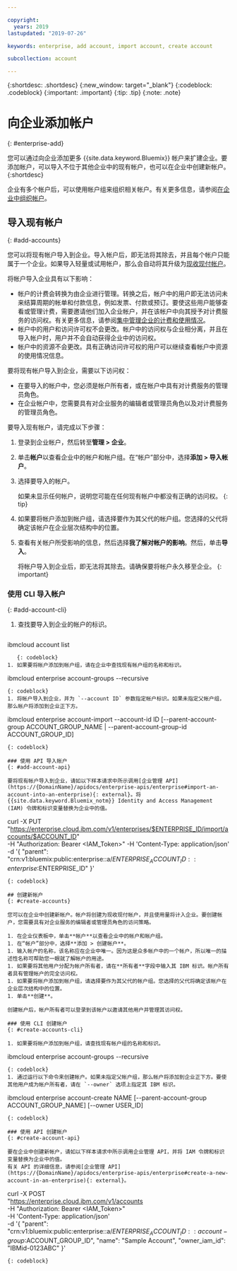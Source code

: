 ```yaml
---

copyright:
  years: 2019
lastupdated: "2019-07-26"

keywords: enterprise, add account, import account, create account

subcollection: account

---
```


{:shortdesc: .shortdesc}
{:new_window: target="_blank"}
{:codeblock: .codeblock}
{:important: .important}
{:tip: .tip}
{:note: .note}

# 向企业添加帐户
{: #enterprise-add}

您可以通过向企业添加更多 {{site.data.keyword.Bluemix}} 帐户来扩建企业。要添加帐户，可以导入不位于其他企业中的现有帐户，也可以在企业中创建新帐户。
{:shortdesc}

企业有多个帐户后，可以使用帐户组来组织相关帐户。有关更多信息，请参阅[在企业中组织帐户](/docs/account?topic=account-enterprise-organize)。

## 导入现有帐户
{: #add-accounts}

您可以将现有帐户导入到企业。导入帐户后，即无法将其除去，并且每个帐户只能属于一个企业。如果导入轻量或试用帐户，那么会自动将其升级为[现收现付帐户](/docs/account?topic=account-accounts)。

将帐户导入企业具有以下影响：
* 帐户的计费会转换为由企业进行管理。转换之后，帐户中的用户即无法访问未来结算周期的帐单和付款信息，例如发票、付款或预订。要使这些用户能够查看或管理计费，需要邀请他们加入企业帐户，并在该帐户中向其授予对计费服务的访问权。有关更多信息，请参阅[集中管理企业的计费和使用情况](/docs/billing-usage?topic=billing-usage-enterprise)。
* 帐户中的用户和访问许可权不会更改。帐户中的访问权与企业相分离，并且在导入帐户时，用户并不会自动获得企业中的访问权。
* 帐户中的资源不会更改。具有正确访问许可权的用户可以继续查看帐户中资源的使用情况信息。

要将现有帐户导入到企业，需要以下访问权：

   * 在要导入的帐户中，您必须是帐户所有者，或在帐户中具有对计费服务的管理员角色。
   * 在企业帐户中，您需要具有对企业服务的编辑者或管理员角色以及对计费服务的管理员角色。

要导入现有帐户，请完成以下步骤：

1. 登录到企业帐户，然后转至**管理 > 企业**。
1. 单击**帐户**以查看企业中的帐户和帐户组。在“帐户”部分中，选择**添加 > 导入帐户**。
1. 选择要导入的帐户。

   如果未显示任何帐户，说明您可能在任何现有帐户中都没有正确的访问权。
  {: tip}
1. 如果要将帐户添加到帐户组，请选择要作为其父代的帐户组。您选择的父代将确定该帐户在企业层次结构中的位置。
1. 查看有关帐户所受影响的信息，然后选择**我了解对帐户的影响**。然后，单击**导入**。

   将帐户导入到企业后，即无法将其除去。请确保要将帐户永久移至企业。
   {: important}

### 使用 CLI 导入帐户
{: #add-account-cli}

1. 查找要导入到企业的帐户的标识。

   ```
ibmcloud account list
```
   {: codeblock}
1. 如果要将帐户添加到帐户组，请在企业中查找现有帐户组的名称和标识。

   ```
   ibmcloud enterprise account-groups --recursive
   ```
   {: codeblock}
1. 将帐户导入到企业，并为 `--account ID` 参数指定帐户标识。如果未指定父帐户组，那么帐户将添加到企业正下方。

   ```
   ibmcloud enterprise account-import --account-id ID
   [--parent-account-group ACCOUNT_GROUP_NAME | --parent-account-group-id ACCOUNT_GROUP_ID]
   ```
   {: codeblock}

### 使用 API 导入帐户
{: #add-account-api}

要将现有帐户导入到企业，请如以下样本请求中所示调用[企业管理 API](https://{DomainName}/apidocs/enterprise-apis/enterprise#import-an-account-into-an-enterprise){: external}。将 {{site.data.keyword.Bluemix_notm}} Identity and Access Management (IAM) 令牌和标识变量替换为企业中的值。

```
curl -X PUT \
"https://enterprise.cloud.ibm.com/v1/enterprises/$ENTERPRISE_ID/import/accounts/$ACCOUNT_ID" \
-H "Authorization: Bearer <IAM_Token>" -H 'Content-Type: application/json' \
-d '{
  "parent": "crn:v1:bluemix:public:enterprise::a/$ENTERPRISE_ACCOUNT_ID::enterprise:$ENTERPRISE_ID"
}'
```
{: codeblock}

## 创建新帐户
{: #create-accounts}

您可以在企业中创建新帐户。帐户将创建为现收现付帐户，并且使用量将计入企业。要创建帐户，您需要具有对企业服务的编辑者或管理员角色的访问策略。

1. 在企业仪表板中，单击**帐户**以查看企业中的帐户和帐户组。
1. 在“帐户”部分中，选择**添加 > 创建帐户**。
1. 输入帐户的名称，该名称应在企业中唯一。因为这是众多帐户中的一个帐户，所以唯一的描述性名称可帮助您一眼就了解帐户的用途。
1. 如果要将其他用户分配为帐户所有者，请在**所有者**字段中输入其 IBM 标识。帐户所有者具有管理帐户的完全访问权。
1. 如果要将帐户添加到帐户组，请选择要作为其父代的帐户组。您选择的父代将确定该帐户在企业层次结构中的位置。
1. 单击**创建**。

创建帐户后，帐户所有者可以登录到该帐户以邀请其他用户并管理其访问权。

### 使用 CLI 创建帐户
{: #create-accounts-cli}

1. 如果要将帐户添加到帐户组，请查找现有帐户组的名称和标识。

   ```
   ibmcloud enterprise account-groups --recursive
   ```
   {: codeblock}
1. 通过运行以下命令来创建帐户。如果未指定父帐户组，那么帐户将添加到企业正下方。要使其他用户成为帐户所有者，请在 `--owner` 选项上指定其 IBM 标识。

   ```
   ibmcloud enterprise account-create NAME
   [--parent-account-group ACCOUNT_GROUP_NAME] [--owner USER_ID]
   ```
   {: codeblock}

### 使用 API 创建帐户
{: #create-account-api}

要在企业中创建新帐户，请如以下样本请求中所示调用企业管理 API，并将 IAM 令牌和标识变量替换为企业中的值。
有关 API 的详细信息，请参阅[企业管理 API](https://{DomainName}/apidocs/enterprise-apis/enterprise#create-a-new-account-in-an-enterprise){: external}。

```
curl -X POST \
"https://enterprise.cloud.ibm.com/v1/accounts \
-H "Authorization: Bearer <IAM_Token>" \
-H 'Content-Type: application/json' \
-d '{
  "parent": "crn:v1:bluemix:public:enterprise::a/$ENTERPRISE_ACCOUNT_ID::account-group:$ACCOUNT_GROUP_ID",
  "name": "Sample Account",
  "owner_iam_id": "IBMid-0123ABC"
}'
```
{: codeblock}

